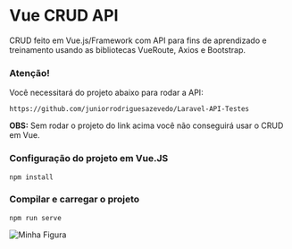 # Vue CRUD API

CRUD feito em Vue.js/Framework com API para fins de aprendizado e treinamento usando as bibliotecas VueRoute, Axios e Bootstrap.

### Atenção!
Você necessitará do projeto abaixo para rodar a API:
```
https://github.com/juniorrodriguesazevedo/Laravel-API-Testes
```
<b>OBS:</b> Sem rodar o projeto do link acima você não conseguirá usar o CRUD em Vue.

### Configuração do projeto em Vue.JS
```
npm install
```

### Compilar e carregar o projeto
```
npm run serve
```

<img src="https://i.imgur.com/uqJlfCh.gif" alt="Minha Figura">